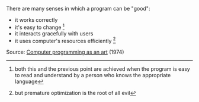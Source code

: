 There are many senses in which a program can be "good":

- it works correctly
- it's easy to change [^1]
- it interacts gracefully with users
- it uses computer's resources efficiently [^2]

Source: [Computer programming as an art](https://dl.acm.org/doi/epdf/10.1145/361604.361612) (1974)

[^1]: both this and the previous point are achieved when the program is easy to read and understand by a person who knows the appropriate language
[^2]: but premature optimization is the root of all evil

